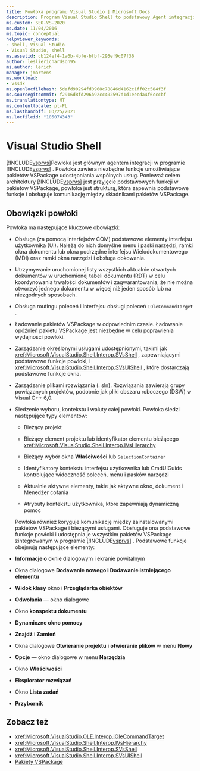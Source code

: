 ```yaml
---
title: Powłoka programu Visual Studio | Microsoft Docs
description: Program Visual Studio Shell to podstawowy Agent integracji w programie Visual Studio, który zapewnia podstawowe funkcje i obsługuje komunikację między pakietów vspackageami.
ms.custom: SEO-VS-2020
ms.date: 11/04/2016
ms.topic: conceptual
helpviewer_keywords:
- shell, Visual Studio
- Visual Studio, shell
ms.assetid: cb124ef4-1a6b-4bfe-bfbf-295ef9c07f36
author: leslierichardson95
ms.author: lerich
manager: jmartens
ms.workload:
- vssdk
ms.openlocfilehash: 5dafd90294fd0968c78846d4162c1ff02c584f3f
ms.sourcegitcommit: f2916d8fd296b92cc402597d1d1eecda4f6cccbf
ms.translationtype: MT
ms.contentlocale: pl-PL
ms.lasthandoff: 03/25/2021
ms.locfileid: "105074343"
---
```

# <a name="visual-studio-shell"></a>Visual Studio Shell
[!INCLUDE[vsprvs](../../code-quality/includes/vsprvs_md.md)]Powłoka jest głównym agentem integracji w programie [!INCLUDE[vsprvs](../../code-quality/includes/vsprvs_md.md)] . Powłoka zawiera niezbędne funkcje umożliwiające pakietów VSPackage udostępniania wspólnych usług. Ponieważ celem architektury [!INCLUDE[vsprvs](../../code-quality/includes/vsprvs_md.md)] jest przyjęcie podstawowych funkcji w pakietów VSPackage, powłoka jest strukturą, która zapewnia podstawowe funkcje i obsługuje komunikację między składnikami pakietów VSPackage.

## <a name="shell-responsibilities"></a>Obowiązki powłoki
 Powłoka ma następujące kluczowe obowiązki:

- Obsługa (za pomocą interfejsów COM) podstawowe elementy interfejsu użytkownika (UI). Należą do nich domyślne menu i paski narzędzi, ramki okna dokumentu lub okna podrzędne interfejsu Wielodokumentowego (MDI) oraz ramki okna narzędzi i obsługa dokowania.

- Utrzymywanie uruchomionej listy wszystkich aktualnie otwartych dokumentów w uruchomionej tabeli dokumentu (RDT) w celu koordynowania trwałości dokumentów i zagwarantowania, że nie można otworzyć jednego dokumentu w więcej niż jeden sposób lub na niezgodnych sposobach.

- Obsługa routingu poleceń i interfejsu obsługi poleceń `IOleCommandTarget` .

- Ładowanie pakietów VSPackage w odpowiednim czasie. Ładowanie opóźnień pakietu VSPackage jest niezbędne w celu poprawienia wydajności powłoki.

- Zarządzanie określonymi usługami udostępnionymi, takimi jak <xref:Microsoft.VisualStudio.Shell.Interop.SVsShell> , zapewniającymi podstawowe funkcje powłoki, i <xref:Microsoft.VisualStudio.Shell.Interop.SVsUIShell> , które dostarczają podstawowe funkcje okna.

- Zarządzanie plikami rozwiązania (. sln). Rozwiązania zawierają grupy powiązanych projektów, podobnie jak pliki obszaru roboczego (DSW) w Visual C++ 6,0.

- Śledzenie wyboru, kontekstu i waluty całej powłoki. Powłoka śledzi następujące typy elementów:

  - Bieżący projekt

  - Bieżący element projektu lub identyfikator elementu bieżącego <xref:Microsoft.VisualStudio.Shell.Interop.IVsHierarchy>

  - Bieżący wybór okna **Właściwości** lub `SelectionContainer`

  - Identyfikatory kontekstu interfejsu użytkownika lub CmdUIGuids kontrolujące widoczność poleceń, menu i pasków narzędzi

  - Aktualnie aktywne elementy, takie jak aktywne okno, dokument i Menedżer cofania

  - Atrybuty kontekstu użytkownika, które zapewniają dynamiczną pomoc

  Powłoka również koryguje komunikację między zainstalowanymi pakietów VSPackage i bieżącymi usługami. Obsługuje ona podstawowe funkcje powłoki i udostępnia je wszystkim pakietów VSPackage zintegrowanym w programie [!INCLUDE[vsprvs](../../code-quality/includes/vsprvs_md.md)] . Podstawowe funkcje obejmują następujące elementy:

- **Informacje o** oknie dialogowym i ekranie powitalnym

- Okna dialogowe **Dodawanie nowego i Dodawanie istniejącego elementu**

- **Widok klasy** okno i **Przeglądarka obiektów**

- **Odwołania** — okno dialogowe

- Okno **konspektu dokumentu**

- **Dynamiczne okno pomocy**

- **Znajdź** i **Zamień**

- Okna dialogowe **Otwieranie projektu** i **otwieranie plików** w menu **Nowy**

- **Opcje** — okno dialogowe w menu **Narzędzia**

- Okno **Właściwości**

- **Eksplorator rozwiązań**

- Okno **Lista zadań**

- **Przybornik**

## <a name="see-also"></a>Zobacz też
- <xref:Microsoft.VisualStudio.OLE.Interop.IOleCommandTarget>
- <xref:Microsoft.VisualStudio.Shell.Interop.IVsHierarchy>
- <xref:Microsoft.VisualStudio.Shell.Interop.SVsShell>
- <xref:Microsoft.VisualStudio.Shell.Interop.SVsUIShell>
- [Pakiety VSPackage](../../extensibility/internals/vspackages.md)
